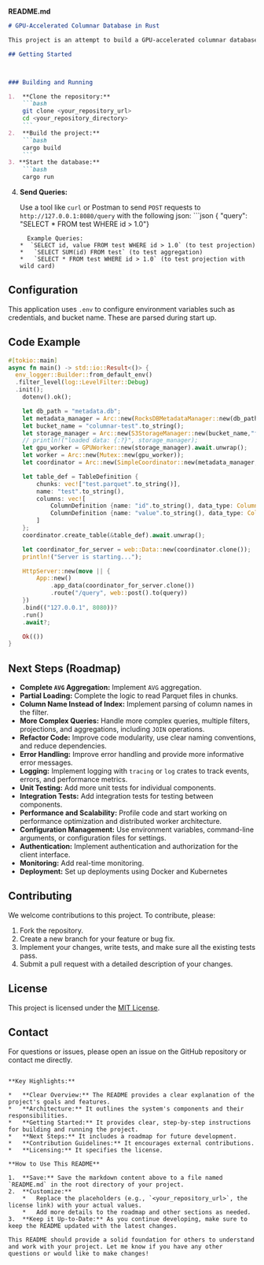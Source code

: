 **README.md**

```markdown
# GPU-Accelerated Columnar Database in Rust

This project is an attempt to build a GPU-accelerated columnar database from scratch, inspired by systems like Snowflake, using Rust. It leverages object storage (AWS S3-compatible) for data persistence, and GPU processing for fast analytical queries.

## Getting Started



### Building and Running

1.  **Clone the repository:**
    ```bash
    git clone <your_repository_url>
    cd <your_repository_directory>
    ```
2.  **Build the project:**
    ```bash
    cargo build
    ```
3. **Start the database:**
    ```bash
    cargo run
   ```
4.  **Send Queries:**

    Use a tool like `curl` or Postman to send `POST` requests to `http://127.0.0.1:8080/query` with the following json:
        ```json
       { "query": "SELECT * FROM test WHERE id > 1.0"}
      ```
        Example Queries:
     *  `SELECT id, value FROM test WHERE id > 1.0` (to test projection)
    *   `SELECT SUM(id) FROM test` (to test aggregation)
    *   `SELECT * FROM test WHERE id > 1.0` (to test projection with wild card)

## Configuration
This application uses `.env` to configure environment variables such as credentials, and bucket name. These are parsed during start up.

## Code Example
```rust
#[tokio::main]
async fn main() -> std::io::Result<()> {
  env_logger::Builder::from_default_env()
  .filter_level(log::LevelFilter::Debug)
  .init();
    dotenv().ok();

    let db_path = "metadata.db";
    let metadata_manager = Arc::new(RocksDBMetadataManager::new(db_path).unwrap());
    let bucket_name = "columnar-test".to_string();
    let storage_manager = Arc::new(S3StorageManager::new(bucket_name,"flights-1m.parquet".to_string()).await.unwrap());
    // println!("loaded data: {:?}", storage_manager);
    let gpu_worker = GPUWorker::new(storage_manager).await.unwrap();
    let worker = Arc::new(Mutex::new(gpu_worker));
    let coordinator = Arc::new(SimpleCoordinator::new(metadata_manager, worker).await);

    let table_def = TableDefinition {
        chunks: vec!["test.parquet".to_string()],
        name: "test".to_string(),
        columns: vec![
            ColumnDefinition {name: "id".to_string(), data_type: ColumnType::Integer},
            ColumnDefinition {name: "value".to_string(), data_type: ColumnType::String}
        ]
    };
    coordinator.create_table(&table_def).await.unwrap();

    let coordinator_for_server = web::Data::new(coordinator.clone());
    println!("Server is starting...");

    HttpServer::new(move || {
        App::new()
            .app_data(coordinator_for_server.clone())
            .route("/query", web::post().to(query))
    })
    .bind(("127.0.0.1", 8080))?
    .run()
    .await?;

    Ok(())
}
```

## Next Steps (Roadmap)

*   **Complete `AVG` Aggregation:**  Implement `AVG` aggregation.
*   **Partial Loading:**  Complete the logic to read Parquet files in chunks.
*   **Column Name Instead of Index:**  Implement parsing of column names in the filter.
*   **More Complex Queries:** Handle more complex queries, multiple filters, projections, and aggregations, including `JOIN` operations.
*   **Refactor Code:** Improve code modularity, use clear naming conventions, and reduce dependencies.
*   **Error Handling:** Improve error handling and provide more informative error messages.
*   **Logging:** Implement logging with `tracing` or `log` crates to track events, errors, and performance metrics.
*   **Unit Testing:** Add more unit tests for individual components.
*   **Integration Tests:** Add integration tests for testing between components.
*   **Performance and Scalability:** Profile code and start working on performance optimization and distributed worker architecture.
*   **Configuration Management:** Use environment variables, command-line arguments, or configuration files for settings.
*    **Authentication:** Implement authentication and authorization for the client interface.
*   **Monitoring:** Add real-time monitoring.
*  **Deployment:** Set up deployments using Docker and Kubernetes

## Contributing

We welcome contributions to this project. To contribute, please:

1.  Fork the repository.
2.  Create a new branch for your feature or bug fix.
3.  Implement your changes, write tests, and make sure all the existing tests pass.
4.  Submit a pull request with a detailed description of your changes.

## License

This project is licensed under the [MIT License](LICENSE).

## Contact

For questions or issues, please open an issue on the GitHub repository or contact me directly.
```

**Key Highlights:**

*   **Clear Overview:** The README provides a clear explanation of the project's goals and features.
*   **Architecture:** It outlines the system's components and their responsibilities.
*   **Getting Started:** It provides clear, step-by-step instructions for building and running the project.
*   **Next Steps:** It includes a roadmap for future development.
*   **Contribution Guidelines:** It encourages external contributions.
*   **Licensing:** It specifies the license.

**How to Use This README**

1.  **Save:** Save the markdown content above to a file named `README.md` in the root directory of your project.
2.  **Customize:**
    *   Replace the placeholders (e.g., `<your_repository_url>`, the license link) with your actual values.
    *   Add more details to the roadmap and other sections as needed.
3.  **Keep it Up-to-Date:** As you continue developing, make sure to keep the README updated with the latest changes.

This README should provide a solid foundation for others to understand and work with your project. Let me know if you have any other questions or would like to make changes!
